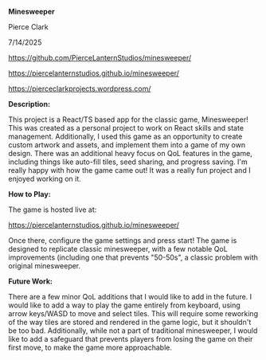 

**Minesweeper**

Pierce Clark

7/14/2025

https://github.com/PierceLanternStudios/minesweeper/

https://piercelanternstudios.github.io/minesweeper/

https://pierceclarkprojects.wordpress.com/


  **Description:**
  
This project is a React/TS based app for the classic game, Minesweeper! 
This was created as a personal project to work on React skills and state
management. Additionally, I used this game as an opportunity to create 
custom artwork and assets, and implement them into a game of my own 
design. There was an additional heavy focus on QoL features in the game,
including things like auto-fill tiles, seed sharing, and progress saving. 
I'm really happy with how the game came out! It was a really fun project
and I enjoyed working on it. 

  **How to Play:**
  
The game is hosted live at:

https://piercelanternstudios.github.io/minesweeper/

Once there, configure the game settings and press start! The game is 
designed to replicate classic minesweeper, with a few notable QoL 
improvements (including one that prevents "50-50s", a classic problem
with original minesweeper. 

  **Future Work:**
  
There are a few minor QoL additions that I would like to add in the future.
I would like to add a way to play the game entirely from keyboard, using 
arrow keys/WASD to move and select tiles. This will require some reworking
of the way tiles are stored and rendered in the game logic, but it shouldn't 
be too bad. Additionally, while not a part of traditional minesweeper, I 
would like to add a safeguard that prevents players from losing the game on
their first move, to make the game more approachable. 

